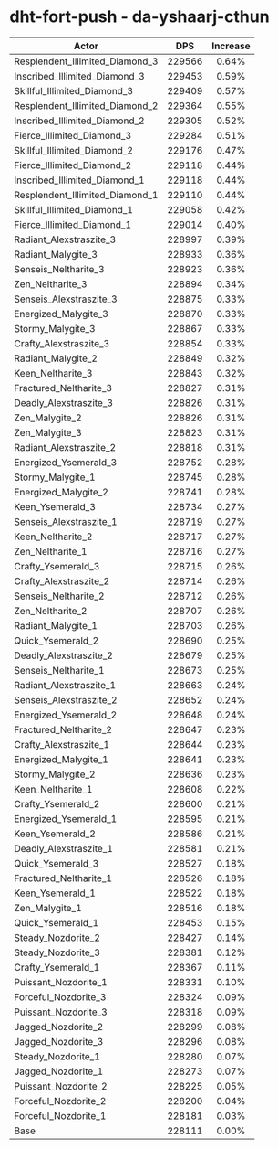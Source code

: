 # dht-fort-push - da-yshaarj-cthun
| Actor | DPS | Increase |
|---|:---:|:---:|
|Resplendent_Illimited_Diamond_3|229566|0.64%|
|Inscribed_Illimited_Diamond_3|229453|0.59%|
|Skillful_Illimited_Diamond_3|229409|0.57%|
|Resplendent_Illimited_Diamond_2|229364|0.55%|
|Inscribed_Illimited_Diamond_2|229305|0.52%|
|Fierce_Illimited_Diamond_3|229284|0.51%|
|Skillful_Illimited_Diamond_2|229176|0.47%|
|Fierce_Illimited_Diamond_2|229118|0.44%|
|Inscribed_Illimited_Diamond_1|229118|0.44%|
|Resplendent_Illimited_Diamond_1|229110|0.44%|
|Skillful_Illimited_Diamond_1|229058|0.42%|
|Fierce_Illimited_Diamond_1|229014|0.40%|
|Radiant_Alexstraszite_3|228997|0.39%|
|Radiant_Malygite_3|228933|0.36%|
|Senseis_Neltharite_3|228923|0.36%|
|Zen_Neltharite_3|228894|0.34%|
|Senseis_Alexstraszite_3|228875|0.33%|
|Energized_Malygite_3|228870|0.33%|
|Stormy_Malygite_3|228867|0.33%|
|Crafty_Alexstraszite_3|228854|0.33%|
|Radiant_Malygite_2|228849|0.32%|
|Keen_Neltharite_3|228843|0.32%|
|Fractured_Neltharite_3|228827|0.31%|
|Deadly_Alexstraszite_3|228826|0.31%|
|Zen_Malygite_2|228826|0.31%|
|Zen_Malygite_3|228823|0.31%|
|Radiant_Alexstraszite_2|228818|0.31%|
|Energized_Ysemerald_3|228752|0.28%|
|Stormy_Malygite_1|228745|0.28%|
|Energized_Malygite_2|228741|0.28%|
|Keen_Ysemerald_3|228734|0.27%|
|Senseis_Alexstraszite_1|228719|0.27%|
|Keen_Neltharite_2|228717|0.27%|
|Zen_Neltharite_1|228716|0.27%|
|Crafty_Ysemerald_3|228715|0.26%|
|Crafty_Alexstraszite_2|228714|0.26%|
|Senseis_Neltharite_2|228712|0.26%|
|Zen_Neltharite_2|228707|0.26%|
|Radiant_Malygite_1|228703|0.26%|
|Quick_Ysemerald_2|228690|0.25%|
|Deadly_Alexstraszite_2|228679|0.25%|
|Senseis_Neltharite_1|228673|0.25%|
|Radiant_Alexstraszite_1|228663|0.24%|
|Senseis_Alexstraszite_2|228652|0.24%|
|Energized_Ysemerald_2|228648|0.24%|
|Fractured_Neltharite_2|228647|0.23%|
|Crafty_Alexstraszite_1|228644|0.23%|
|Energized_Malygite_1|228641|0.23%|
|Stormy_Malygite_2|228636|0.23%|
|Keen_Neltharite_1|228608|0.22%|
|Crafty_Ysemerald_2|228600|0.21%|
|Energized_Ysemerald_1|228595|0.21%|
|Keen_Ysemerald_2|228586|0.21%|
|Deadly_Alexstraszite_1|228581|0.21%|
|Quick_Ysemerald_3|228527|0.18%|
|Fractured_Neltharite_1|228526|0.18%|
|Keen_Ysemerald_1|228522|0.18%|
|Zen_Malygite_1|228516|0.18%|
|Quick_Ysemerald_1|228453|0.15%|
|Steady_Nozdorite_2|228427|0.14%|
|Steady_Nozdorite_3|228381|0.12%|
|Crafty_Ysemerald_1|228367|0.11%|
|Puissant_Nozdorite_1|228331|0.10%|
|Forceful_Nozdorite_3|228324|0.09%|
|Puissant_Nozdorite_3|228318|0.09%|
|Jagged_Nozdorite_2|228299|0.08%|
|Jagged_Nozdorite_3|228296|0.08%|
|Steady_Nozdorite_1|228280|0.07%|
|Jagged_Nozdorite_1|228273|0.07%|
|Puissant_Nozdorite_2|228225|0.05%|
|Forceful_Nozdorite_2|228200|0.04%|
|Forceful_Nozdorite_1|228181|0.03%|
|Base|228111|0.00%|
